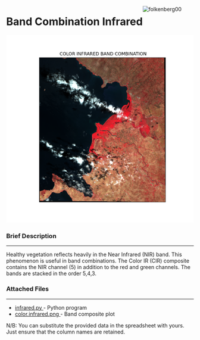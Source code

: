 



<h1 align="left" style="float: left;">Band Combination Infrared</h1>
<p align="left"> <img src="https://komarev.com/ghpvc/?username=folkenberg00&label=Profile%20views&color=0e75b6&style=flat" alt="folkenberg00" /> </p>
<p align='center'><img src="https://github.com/folkenberg00/Band-Combination-Infrared/blob/main/output/color.infrared.png" alt="folkenberg00" /></p>
<h3 align="left">Brief Description</h3>
<hr width="100%" color="white" size="2px"/>
<p>Healthy vegetation reflects heavily in the Near Infrared (NIR) band. This phenomenon is useful in band combinations. The Color IR (CIR) composite contains the NIR channel (5) in addition to the red and green channels. The bands are stacked in the order 5,4,3.</p>
<h3 align="left">Attached Files</h3>
<hr width="100%" color="white" size="2px"/>
<ul>
  <li><a href="https://github.com/folkenberg00/Band-Combination-Infrared/blob/main/infrared.py">infrared.py </a>- Python program</li>
  <li><a href="https://github.com/folkenberg00/Band-Combination-Infrared/blob/main/output/color.infrared.png">color.infrared.png </a>- Band composite plot</li>
</ul>

N/B: You can substitute the provided data in the spreadsheet with yours. Just ensure that the column names are retained.
